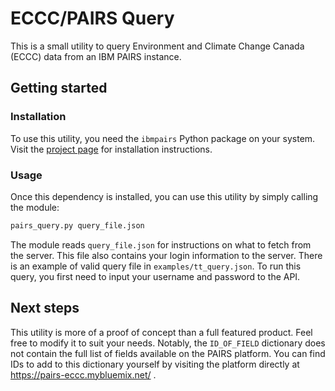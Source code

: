
# ECCC/PAIRS Query

This is a small utility to query Environment and Climate Change Canada (ECCC) data from an IBM PAIRS instance.

## Getting started

### Installation

To use this utility, you need the `ibmpairs` Python package on your system.
Visit the [project page](https://github.com/IBM/ibmpairs) for installation instructions.

### Usage

Once this dependency is installed, you can use this utility by simply calling the module:
```python
pairs_query.py query_file.json
```
The module reads `query_file.json` for instructions on what to fetch from the server.
This file also contains your login information to the server.
There is an example of valid query file in `examples/tt_query.json`.
To run this query, you first need to input your username and password to the API.

## Next steps

This utility is more of a proof of concept than a full featured product.
Feel free to modify it to suit your needs.
Notably, the `ID_OF_FIELD` dictionary does not contain the full list of fields available on the PAIRS platform.
You can find IDs to add to this dictionary yourself by visiting the platform directly at https://pairs-eccc.mybluemix.net/ .
